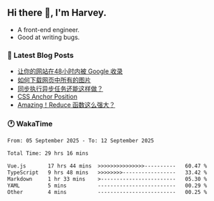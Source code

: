 ## Hi there 👋, I'm Harvey.

- A front-end engineer.
- Good at writing bugs.

### 📖 Latest Blog Posts
<!-- BLOG-POST-LIST:START -->
- [让你的网站在48小时内被 Google 收录](https://blog.izou.top/posts/google-index-script/)
- [如何下载网页中所有的图片](https://blog.izou.top/posts/download-page-img/)
- [同步执行异步任务还能这样做？](https://blog.izou.top/posts/sync-executed/)
- [CSS Anchor Position](https://blog.izou.top/posts/css-anchor/)
- [Amazing！Reduce 函数这么强大？](https://blog.izou.top/posts/reduce-usage/)
<!-- BLOG-POST-LIST:END -->

### 🕐 WakaTime
<!--START_SECTION:waka-->

```txt
From: 05 September 2025 - To: 12 September 2025

Total Time: 29 hrs 16 mins

Vue.js       17 hrs 44 mins  >>>>>>>>>>>>>>>----------   60.47 %
TypeScript   9 hrs 48 mins   >>>>>>>>-----------------   33.42 %
Markdown     1 hr 33 mins    >------------------------   05.30 %
YAML         5 mins          -------------------------   00.29 %
Other        4 mins          -------------------------   00.25 %
```

<!--END_SECTION:waka-->
